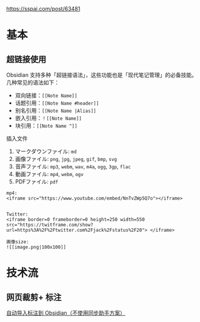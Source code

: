 https://sspai.com/post/63481

# 基本

## 超链接使用

Obsidian 支持多种「超链接语法」，这些功能也是「现代笔记管理」的必备技能。几种常见的语法如下：

-   双向链接：`[[Note Name]]`
-   话题引用：`[[Note Name #header]]`
-   别名引用：`[[Note Name |Alias]]`
-   嵌入引用：`！[[Note Name]]`
-   块引用：`[[Note Name ^]]`

插入文件

1.  マークダウンファイル: `md`
2.  画像ファイル: `png`, `jpg`, `jpeg`, `gif`, `bmp`, `svg`
3.  音声ファイル: `mp3`, `webm`, `wav`, `m4a`, `ogg`, `3gp`, `flac`
4.  動画ファイル: `mp4`, `webm`, `ogv`
5.  PDFファイル: `pdf`


```
mp4:
<iframe src="https://www.youtube.com/embed/NnTvZWp5Q7o"></iframe>


Twitter:
<iframe border=0 frameborder=0 height=250 width=550 src="https://twitframe.com/show?url=https%3A%2F%2Ftwitter.com%2Fjack%2Fstatus%2F20"> </iframe>

画像size:
![[image.png|100x100]]
```


# 技术流

## 网页裁剪+ 标注
[自动导入标注到 Obsidian（不使用同步助手方案）](https://zhuanlan.zhihu.com/p/501251603)



